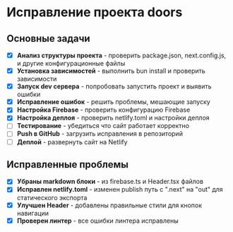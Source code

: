 # Исправление проекта doors

## Основные задачи

- [x] **Анализ структуры проекта** - проверить package.json, next.config.js, и другие конфигурационные файлы
- [x] **Установка зависимостей** - выполнить bun install и проверить зависимости
- [x] **Запуск dev сервера** - попробовать запустить проект и выявить ошибки
- [x] **Исправление ошибок** - решить проблемы, мешающие запуску
- [x] **Настройка Firebase** - проверить конфигурацию Firebase
- [x] **Настройка деплоя** - проверить netlify.toml и настройки деплоя
- [ ] **Тестирование** - убедиться что сайт работает корректно
- [ ] **Push в GitHub** - загрузить исправления в репозиторий
- [ ] **Деплой** - развернуть сайт на Netlify

## Исправленные проблемы

- [x] **Убраны markdown блоки** - из firebase.ts и Header.tsx файлов
- [x] **Исправлен netlify.toml** - изменен publish путь с ".next" на "out" для статического экспорта
- [x] **Улучшен Header** - добавлены правильные стили для кнопок навигации
- [x] **Проверен линтер** - все ошибки линтера исправлены
